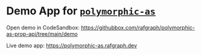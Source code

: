 # Demo App for [`polymorphic-as`](https://github.com/rafgraph/polymorphic-as-prop-api)

Open demo in CodeSandbox: https://githubbox.com/rafgraph/polymorphic-as-prop-api/tree/main/demo

Live demo app: https://polymorphic-as.rafgraph.dev